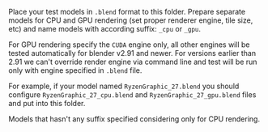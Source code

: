 Place your test models in `.blend` format to this folder.
Prepare separate models for CPU and GPU rendering (set
proper renderer engine, tile size, etc) and name models
with according suffix: `_cpu` or `_gpu`.

For GPU rendering specify the `CUDA` engine only, all
other engines will be tested automatically for blender
v2.91 and newer. For versions earlier than 2.91 we can't
override render engine via command line and test will be
run only with engine specified in `.blend` file.

For example, if your model named `RyzenGraphic_27.blend`
you should configure `RyzenGraphic_27_cpu.blend` and
`RyzenGraphic_27_gpu.blend` files and put into this folder.

Models that hasn't any suffix specified considering only
for CPU rendering.
